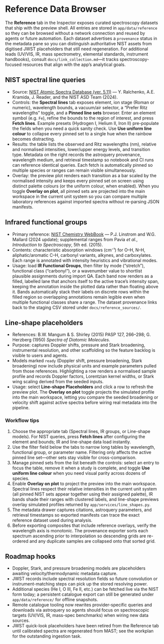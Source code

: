 # Reference Data Browser

The **Reference** tab in the Inspector exposes curated spectroscopy datasets that ship with the preview shell. All
entries are stored in `app/data/reference` so they can be browsed without a network connection and reused by agents or
future automation. Each dataset advertises a `provenance` status in the metadata pane so you can distinguish
authoritative NIST assets from digitised JWST placeholders that still need regeneration. For additional leads (UV/VIS,
IR, mass spectrometry, elemental standards, instrument handbooks), consult `docs/link_collection.md`—it tracks
spectroscopy-focused resources that align with the app’s analytical goals.

## NIST spectral line queries

- Source: [NIST Atomic Spectra Database (ver. 5.11)](https://physics.nist.gov/asd) — Y. Ralchenko, A.E. Kramida,
  J. Reader, and the NIST ASD Team (2024).
- Controls: the **Spectral lines** tab exposes element, ion stage (Roman or numeric), wavelength bounds, a vacuum/air
  selector, a “Prefer Ritz wavelengths” toggle, and a **Pinned line sets** browser. Enter an element symbol (e.g. `Fe`), refine
  the bounds to the region of interest, and press **Fetch lines**. Example presets (Hydrogen I, Helium II, Iron II)
  pre-populate the fields when you need a quick sanity check. Use **Use uniform line colour** to collapse every pinned set to a
  single hue when the rainbow becomes distracting.
- Results: the table lists the observed and Ritz wavelengths (nm), relative and normalised intensities, lower/upper energy
  levels, and transition type. Metadata on the right records the astroquery provenance, wavelength medium, and retrieval
  timestamp so notebook and CI runs can reference identical queries. Each fetch is automatically pinned so multiple species or
  ranges can remain visible simultaneously.
- Overlay: the preview plot renders each transition as a bar scaled by the normalised intensity and keeps every pinned set on
  screen using distinct palette colours (or the uniform colour, when enabled). When you toggle **Overlay on plot**, all pinned
  sets are projected into the main workspace in the current unit system so you can compare multiple laboratory references
  against imported spectra without re-parsing JSON manifests.

## Infrared functional groups

- Primary reference: [NIST Chemistry WebBook](https://webbook.nist.gov/chemistry/) — P.J. Linstrom and W.G. Mallard
  (2024 update); supplemental ranges from Pavia *et al.*, *Introduction to Spectroscopy*, 5th ed. (2015).
- Contents: characteristic absorption windows (cm⁻¹) for O–H, N–H, aliphatic/aromatic C–H, carbonyl variants, alkynes,
  and carboxylates. Each range is annotated with intensity heuristics and vibrational modes.
- Usage: load **IR Functional Groups**, then filter by mode (“stretch”), functional class (“carbonyl”), or a wavenumber
  value to shortlist plausible assignments during import QA. Each band now renders as a filled, labelled lane that anchors
  itself to the active trace’s intensity span, keeping the annotation inside the plotted data rather than floating above it.
  Bands automatically stack their labels on discrete rows within the filled region so overlapping annotations remain legible
  even when multiple functional classes share a range. The dataset provenance links back to the staging CSV stored under
  `docs/reference_sources/`.

## Line-shape placeholders

- References: B.W. Mangum & S. Shirley (2015) PASP 127, 266–298; G. Herzberg (1950) *Spectra of Diatomic Molecules*.
- Purpose: captures Doppler shifts, pressure and Stark broadening, instrumental resolution, and other scaffolding so the
  feature backlog is visible to users and agents.
- Models marked `ready` (Doppler shift, pressure broadening, Stark broadening) now include physical units and example
  parameters pulled from those references. Highlighting a row renders a normalised sample profile and records Doppler
  factors, Lorentzian kernel widths, or Stark wing scaling derived from the seeded inputs.
- Usage: select **Line-shape Placeholders** and click a row to refresh the preview plot. The **Overlay on plot** toggle
  projects the simulated profile into the main workspace, letting you compare the seeded broadening or velocity shift
  against active spectra before wiring real metadata into the pipeline.

### Workflow tips

1. Choose the appropriate tab (Spectral lines, IR groups, or Line-shape models). For NIST queries, press **Fetch lines** after
   configuring the element and bounds; IR and line-shape data load instantly.
2. Use the filter field below the tabs to narrow long tables by wavelength, functional group, or parameter name. Filtering only
   affects the active pinned line set—other sets stay visible for cross-comparison.
3. Manage pinned sets from the list beneath the controls: select an entry to focus the table, remove it when a study is
   complete, and toggle **Use uniform line colour** when you need visual parity across dozens of species.
4. Enable **Overlay on plot** to project the preview into the main workspace. Spectral lines respect their relative intensities
   in the current unit system (all pinned NIST sets appear together using their assigned palette), IR bands shade their ranges
   with clustered labels, and line-shape previews overlay simulated profiles returned by `app/services/line_shapes.py`.
5. The metadata drawer captures citations, astroquery parameters, and retrieval timestamps so exported manifests can trace the
   exact reference dataset used during analysis.
6. Before exporting composites that include reference overlays, verify the
   wavelength axis is monotonic. The provenance exporter sorts each spectrum
   ascending prior to interpolation so descending grids are re-ordered and any
   duplicate samples are collapsed onto that sorted grid.

## Roadmap hooks

- Doppler, Stark, and pressure broadening models are placeholders awaiting velocity/thermodynamic metadata capture.
- JWST records include spectral resolution fields so future convolution or instrument-matching steps can pick up the
  stored resolving power.
- Additional species (He I, O III, Fe II, etc.) can be fetched live via the NIST form today; a persistent catalogue export can
  still be generated under `app/data/reference/` for offline snapshots.
- Remote catalogue tooling now rewrites provider-specific queries and downloads via astroquery so agents should focus on
  spectroscopic targets (UV/VIS, IR, mass-spec benchmarks) when wiring new data sources.
- JWST quick-look placeholders have been retired from the Reference tab until calibrated spectra are regenerated from MAST; see
  the workplan for the outstanding ingestion task.
